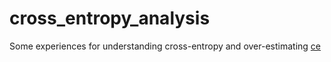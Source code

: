 # cross_entropy_analysis
Some experiences for understanding cross-entropy and over-estimating
[ce](exam_ce.png)

